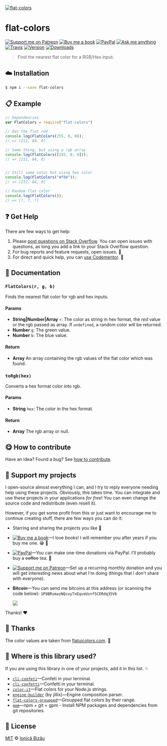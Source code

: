 <!-- Please do not edit this file. Edit the `blah` field in the `package.json` instead. If in doubt, open an issue. -->


[![flat-colors](http://i.imgur.com/S57IeyN.png)](#)

# flat-colors

 [![Support me on Patreon][badge_patreon]][patreon] [![Buy me a book][badge_amazon]][amazon] [![PayPal][badge_paypal_donate]][paypal-donations] [![Ask me anything](https://img.shields.io/badge/ask%20me-anything-1abc9c.svg)](https://github.com/IonicaBizau/ama) [![Travis](https://img.shields.io/travis/IonicaBizau/flat-colors.js.svg)](https://travis-ci.org/IonicaBizau/flat-colors.js/) [![Version](https://img.shields.io/npm/v/flat-colors.svg)](https://www.npmjs.com/package/flat-colors) [![Downloads](https://img.shields.io/npm/dt/flat-colors.svg)](https://www.npmjs.com/package/flat-colors)

> Find the nearest flat color for a RGB/Hex input.

## :cloud: Installation

```sh
$ npm i --save flat-colors
```


## :clipboard: Example



```js
// Dependencies
var FlatColors = require("flat-colors")

// Get the flat red
console.log(FlatColors(255, 0, 0));
// => [211, 84, 0]

// Same thing, but using a rgb array
console.log(FlatColors([255, 0, 0]));
// => [211, 84, 0]


// Still same color but using hex color
console.log(FlatColors("#f00"));
// => [211, 84, 0]

// Random flat color
console.log(FlatColors());
// => [?, ?, ?]
```



## :question: Get Help

There are few ways to get help:

 1. Please [post questions on Stack Overflow](https://stackoverflow.com/questions/ask). You can open issues with questions, as long you add a link to your Stack Overflow question.
 2. For bug reports and feature requests, open issues. :bug:
 3. For direct and quick help, you can [use Codementor](https://www.codementor.io/johnnyb). :rocket:


## :memo: Documentation


### `FlatColors(r, g, b)`
Finds the nearest flat color for rgb and hex inputs.

#### Params

- **String|Number|Array** `r`: The color as string in hex format, the *red* value or the rgb passed as array. If `undefined`, a random color will be returned.
- **Number** `g`: The green value.
- **Number** `b`: The blue value.

#### Return
- **Array** An array containing the rgb values of the flat color which was found.

### `toRgb(hex)`
Converts a hex format color into rgb.

#### Params

- **String** `hex`: The color in the hex format.

#### Return
- **Array** The rgb array or null.



## :yum: How to contribute
Have an idea? Found a bug? See [how to contribute][contributing].


## :sparkling_heart: Support my projects

I open-source almost everything I can, and I try to reply everyone needing help using these projects. Obviously,
this takes time. You can integrate and use these projects in your applications *for free*! You can even change the source code and redistribute (even resell it).

However, if you get some profit from this or just want to encourage me to continue creating stuff, there are few ways you can do it:

 - Starring and sharing the projects you like :rocket:
 - [![Buy me a book][badge_amazon]][amazon]—I love books! I will remember you after years if you buy me one. :grin: :book:
 - [![PayPal][badge_paypal]][paypal-donations]—You can make one-time donations via PayPal. I'll probably buy a ~~coffee~~ tea. :tea:
 - [![Support me on Patreon][badge_patreon]][patreon]—Set up a recurring monthly donation and you will get interesting news about what I'm doing (things that I don't share with everyone).
 - **Bitcoin**—You can send me bitcoins at this address (or scanning the code below): `1P9BRsmazNQcuyTxEqveUsnf5CERdq35V6`

    ![](https://i.imgur.com/z6OQI95.png)

Thanks! :heart:


## :cake: Thanks
The color values are taken from [flatuicolors.com](http://flatuicolors.com). :art:

## :dizzy: Where is this library used?
If you are using this library in one of your projects, add it in this list. :sparkles:


 - [`cli-confeti`](https://github.com/IonicaBizau/cli-confeti#readme)—Confeti in your terminal.
 - [`cli-confetti`](https://github.com/IonicaBizau/cli-confetti#readme)—Confetti in your terminal.
 - [`color-it`](https://github.com/IonicaBizau/node-color-it#readme)—Flat colors for your Node.js strings.
 - [`engine-builder`](https://github.com/IonicaBizau/engine-parser) (by jillix)—Engine composition parser.
 - [`flat-colors-groupped`](https://github.com/IonicaBizau/flat-colors-groupped#readme)—Groupped flat colors by their range.
 - [`gpm`](https://github.com/IonicaBizau/gpm)—npm + git = gpm - Install NPM packages and dependencies from git repositories.

## :scroll: License

[MIT][license] © [Ionică Bizău][website]

[badge_patreon]: http://ionicabizau.github.io/badges/patreon.svg
[badge_amazon]: http://ionicabizau.github.io/badges/amazon.svg
[badge_paypal]: http://ionicabizau.github.io/badges/paypal.svg
[badge_paypal_donate]: http://ionicabizau.github.io/badges/paypal_donate.svg
[patreon]: https://www.patreon.com/ionicabizau
[amazon]: http://amzn.eu/hRo9sIZ
[paypal-donations]: https://www.paypal.com/cgi-bin/webscr?cmd=_s-xclick&hosted_button_id=RVXDDLKKLQRJW
[donate-now]: http://i.imgur.com/6cMbHOC.png

[license]: http://showalicense.com/?fullname=Ionic%C4%83%20Biz%C4%83u%20%3Cbizauionica%40gmail.com%3E%20(https%3A%2F%2Fionicabizau.net)&year=2014#license-mit
[website]: https://ionicabizau.net
[contributing]: /CONTRIBUTING.md
[docs]: /DOCUMENTATION.md
